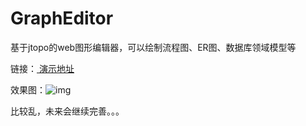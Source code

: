 # GraphEditor

基于jtopo的web图形编辑器，可以绘制流程图、ER图、数据库领域模型等

链接：[ 演示地址](http://yuhn-z.gitee.io/grapheditor/)

效果图：![img](https://github.com/Yuhn-z/graphEditor/raw/master/images/gh1.png)

比较乱，未来会继续完善。。。


